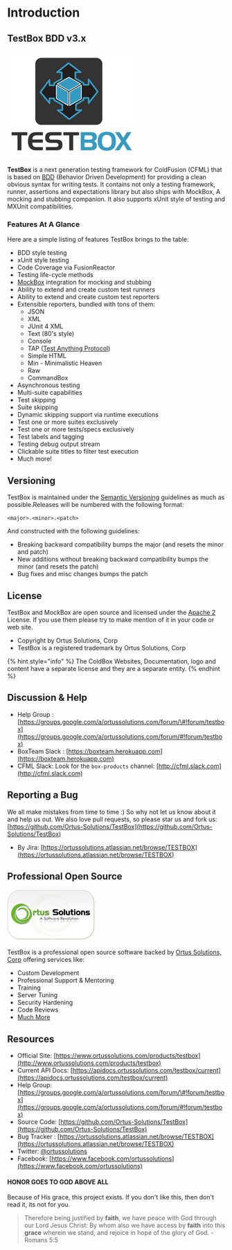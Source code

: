 # Introduction

## TestBox BDD v3.x

![TestBox](.gitbook/assets/testboxlogo300.png)

**TestBox** is a next generation testing framework for ColdFusion \(CFML\) that is based on [BDD](http://en.wikipedia.org/wiki/Behavior-driven_development) \(Behavior Driven Development\) for providing a clean obvious syntax for writing tests. It contains not only a testing framework, runner, assertions and expectations library but also ships with MockBox, A mocking and stubbing companion. It also supports xUnit style of testing and MXUnit compatibilities.

### Features At A Glance

Here are a simple listing of features TestBox brings to the table:

* BDD style testing
* xUnit style testing
* Code Coverage via FusionReactor
* Testing life-cycle methods
* [MockBox](http://wiki.coldbox.org/wiki/MockBox.cfm) integration for mocking and stubbing
* Ability to extend and create custom test runners
* Ability to extend and create custom test reporters
* Extensible reporters, bundled with tons of them:
  * JSON
  * XML
  * JUnit 4 XML
  * Text \(80's style\)
  * Console
  * TAP \([Test Anything Protocol](http://testanything.org/)\)
  * Simple HTML
  * Min - Minimalistic Heaven
  * Raw
  * CommandBox
* Asynchronous testing
* Multi-suite capabilities
* Test skipping
* Suite skipping
* Dynamic skipping support via runtime executions
* Test one or more suites exclusively
* Test one or more tests/specs exclusively
* Test labels and tagging
* Testing debug output stream
* Clickable suite titles to filter test execution
* Much more!

## Versioning

TestBox is maintained under the [Semantic Versioning](https://semver.org) guidelines as much as possible.Releases will be numbered with the following format:

```text
<major>.<minor>.<patch>
```

And constructed with the following guidelines:

* Breaking backward compatibility bumps the major \(and resets the minor and patch\)
* New additions without breaking backward compatibility bumps the minor \(and resets the patch\)
* Bug fixes and misc changes bumps the patch

## License

TestBox and MockBox are open source and licensed under the [Apache 2](https://www.apache.org/licenses/LICENSE-2.0.html) License. If you use them please try to make mention of it in your code or web site.

* Copyright by Ortus Solutions, Corp
* TestBox is a registered trademark by Ortus Solutions, Corp

{% hint style="info" %}
The ColdBox Websites, Documentation, logo and content have a separate license and they are a separate entity.
{% endhint %}

## Discussion & Help

* Help Group : [https://groups.google.com/a/ortussolutions.com/forum/\#!forum/testbox](https://groups.google.com/a/ortussolutions.com/forum/#!forum/testbox)
* BoxTeam Slack : [https://boxteam.herokuapp.com](https://boxteam.herokuapp.com)
* CFML Slack: Look for the `box-products` channel: [http://cfml.slack.com](http://cfml.slack.com)

## Reporting a Bug

We all make mistakes from time to time :\) So why not let us know about it and help us out. We also love pull requests, so please star us and fork us: [https://github.com/Ortus-Solutions/TestBox](https://github.com/Ortus-Solutions/TestBox)

* By Jira: [https://ortussolutions.atlassian.net/browse/TESTBOX](https://ortussolutions.atlassian.net/browse/TESTBOX)

## Professional Open Source

![Ortus Solutions, Corp](.gitbook/assets/ortussolutions_button.png)

TestBox is a professional open source software backed by [Ortus Solutions, Corp](https://www.ortussolutions.com/products/testbox) offering services like:

* Custom Development
* Professional Support & Mentoring
* Training
* Server Tuning
* Security Hardening
* Code Reviews
* [Much More](https://www.ortussolutions.com/services)

## Resources

* Official Site: [https://www.ortussolutions.com/products/testbox](http://www.ortussolutions.com/products/testbox)
* Current API Docs: [https://apidocs.ortussolutions.com/testbox/current](https://apidocs.ortussolutions.com/testbox/current)
* Help Group: [https://groups.google.com/a/ortussolutions.com/forum/\#!forum/testbox](https://groups.google.com/a/ortussolutions.com/forum/#!forum/testbox)
* Source Code: [https://github.com/Ortus-Solutions/TestBox](https://github.com/Ortus-Solutions/TestBox)
* Bug Tracker : [https://ortussolutions.atlassian.net/browse/TESTBOX](https://ortussolutions.atlassian.net/browse/TESTBOX)
* Twitter: [@ortussolutions](http://www.twitter.com/ortussolutions)
* Facebook: [https://www.facebook.com/ortussolutions](https://www.facebook.com/ortussolutions)

#### HONOR GOES TO GOD ABOVE ALL

Because of His grace, this project exists. If you don't like this, then don't read it, its not for you.

> Therefore being justified by **faith**, we have peace with God through our Lord Jesus Christ: By whom also we have access by **faith** into this **grace** wherein we stand, and rejoice in hope of the glory of God. - Romans 5:5

